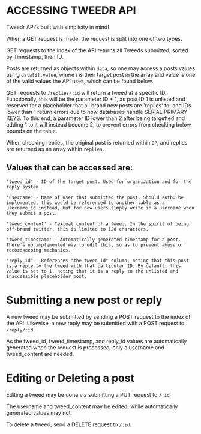 # ACCESSING TWEEDR API

Tweedr API's built with simplicity in mind!

When a GET request is made, the request is split into one of two types.

GET requests to the index of the API returns all Tweeds submitted, sorted by Timestamp, then ID.

Posts are returned as objects within ```data```, so one may access a posts values using ```data[i].value```, where i is their target post in the array and value is one of the valid values the API uses, which can be found below.

GET requests to ```/replies/:id``` will return a tweed at a specific ID. Functionally, this will be the parameter ID + 1, as post ID 1 is unlisted and reserved for a placeholder that all brand new posts are 'replies' to, and IDs lower than 1 return errors due to how databases handle SERIAL PRIMARY KEYS. To this end, a parameter ID lower than 2 after being targetted and adding 1 to it will instead become 2, to prevent errors from checking below bounds on the table.

When checking replies, the original post is returned within ```OP```, and replies are returned as an array within ```replies```.

## Values that can be accessed are:
```
'tweed_id' - ID of the target post. Used for organization and for the reply system.

'username' - Name of user that submitted the post. Should auth0 be implemented, this would be referenced to another table as a username_id instead, but for now users simply write in a username when they submit a post.

'tweed_content' - Textual content of a tweed. In the spirit of being off-brand twitter, this is limited to 120 characters.

'tweed_timestamp' - Automatically generated timestamp for a post. There's no implemented way to edit this, so as to prevent abuse of recordkeeping mechanics.

"reply_id" - References "the tweed_id" column, noting that this post is a reply to the tweed with that particular ID. By default, this value is set to 1, noting that it is a reply to the unlisted and inaccessible placeholder post.
```

# Submitting a new post or reply

A new tweed may be submitted by sending a POST request to the index of the API. Likewise, a new reply may be submitted with a POST request to ```/reply/:id```.

As the tweed_id, tweed_timestamp, and reply_id values are automatically generated when the request is processed, only a username and tweed_content are needed.

# Editing or Deleting a post

Editing a tweed may be done via submitting a PUT request to ```/:id```

The username and tweed_content may be edited, while automatically generated values may not.

To delete a tweed, send a DELETE request to ```/:id```.